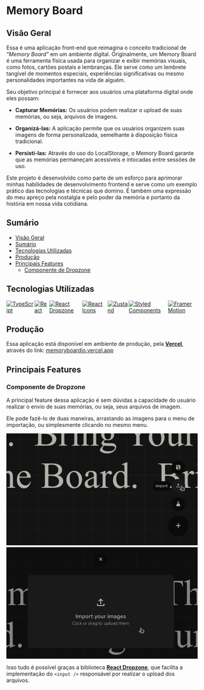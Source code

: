 # Memory Board

## Visão Geral
Essa é uma aplicação front-end que reimagina o conceito tradicional de *"Memory Board"* em um ambiente digital. Originalmente, um Memory Board é uma ferramenta física usada para organizar e exibir memórias visuais, como fotos, cartões postais e lembranças. Ele serve como um lembrete tangível de momentos especiais, experiências significativas ou mesmo personalidades importantes na vida de alguém.

Seu objetivo principal é fornecer aos usuários uma plataforma digital onde eles possam:

- **Capturar Memórias:** Os usuários podem realizar o upload de suas memórias, ou seja, arquivos de imagens.

- **Organizá-las:** A aplicação permite que os usuários organizem suas imagens de forma personalizada, semelhante à disposição física tradicional.

- **Persisti-las:** Através do uso do LocalStorage, o Memory Board garante que as memórias permaneçam acessíveis e intocadas entre sessões de uso.

Este projeto é desenvolvido como parte de um esforço para aprimorar minhas habilidades de desenvolvimento frontend e serve como um exemplo prático das tecnologias e técnicas que domino. É também uma expressão do meu apreço pela nostalgia e pelo poder da memória e portanto da história em nossa vida cotidiana.

## Sumário
- [Visão Geral](#visão-geral)
- [Sumário](#sumário)
- [Tecnologias Utilizadas](#tecnologias-utilizadas)
- [Produção](#produção)
- [Principais Features](#principais-features)
  - [Componente de Dropzone](#componente-de-dropzone)

## Tecnologias Utilizadas
<div style="display: flex; gap: 2px;">
  <a href="https://www.typescriptlang.org/">
    <img src="https://img.shields.io/badge/TypeScript-007ACC?style=for-the-badge&logo=typescript&logoColor=white" alt="TypeScript">
  </a>

  <a href="https://react.dev">
    <img src="https://img.shields.io/badge/React-black?style=for-the-badge&logo=react&logoColor=cyan" alt="React">
  </a>

  <a href="https://react-dropzone.js.org/">
    <img src="https://img.shields.io/badge/React_Dropzone-black?style=for-the-badge&logo=react&logoColor=cyan" alt="React Dropzone">
  </a>

  <a href="https://react-icons.github.io/react-icons/">
    <img src="https://img.shields.io/badge/React_Icons-black?style=for-the-badge&logo=react&logoColor=eb4e63" alt="React Icons">
  </a>

  <a href="https://docs.pmnd.rs/zustand/getting-started/introduction">
    <img src="https://img.shields.io/badge/Zustand-efefef?style=for-the-badge&logo=zustand&logoColor=e229c4" alt="Zustand">
  </a>

  <a href="https://styled-components.com/">
    <img src="https://img.shields.io/badge/Styled_Components-DB7093?style=for-the-badge&logo=styled-components&logoColor=white" alt="Styled Components">
  </a>

  <a href="https://www.framer.com/motion/">
    <img src="https://img.shields.io/badge/Framer_Motion-efefef?style=for-the-badge&logo=framer&logoColor=e229c4" alt="Framer Motion">
  </a>
</div>


## Produção
Essa aplicação está disponível em ambiente de produção, pela **[Vercel](https://vercel.com/)**, através do link: [memoryboardio.vercel.app](https://memoryboardio.vercel.app)

## Principais Features

### Componente de Dropzone
A principal feature dessa aplicação é sem dúvidas a capacidade do usuário realizar o envio de suas memórias, ou seja, seus arquivos de imagem.

Ele pode fazê-lo de duas maneiras, arrastando as imagens para o menu de importação, ou simplesmente clicando no mesmo menu.

<div style="display: flex;flex-flow: column; gap: 5px">
  <img src="./src/assets/images/docs/dropzone_pov_action.png" alt="Dropzone Preview Importer Action">
  <img src="./src/assets/images/docs/dropzone_pov_modal.png" alt="Dropzone Preview Importer Modal">
</div>

Isso tudo é possível graças a biblioteca **[React Dropzone](https://react-dropzone.js.org/)**, que facilita a implementação do `<input />` responsável por realizar o upload dos arquivos.
